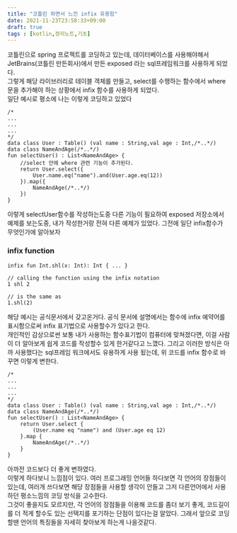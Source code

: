 ```yaml
---
title: "코틀린 하면서 느낀 infix 유용함"
date: 2021-11-23T23:58:33+09:00
draft: true
tags : [kotlin,정리노트,기초]
---
```


코틀린으로 spring 프로젝트를 코딩하고 있는데, 데이터베이스를 사용해야해서 JetBrains(코틀린 만든회사)에서
만든 exposed 라는 sql프레임워크를 사용하게 되었다.  
그렇게 해당 라이브러리로 테이블 객체를 만들고, select를 수행하는 함수에서 where 문을 추가해야 하는 상황에서
infix 함수를 사용하게 되었다.  
일단 예시로 평소에 나는 이렇게 코딩하고 있었다

``` {.kt}
/*
...
...
...
*/
data class User : Table() (val name : String,val age : Int,/*..*/)
data class NameAndAge(/*..*/)
fun selectUser() : List<NameAndAge> {
    //select 안에 where 관련 기능이 추가된다.
    return User.select({
        User.name.eq("name").and(User.age.eq(12))
    }).map({
        NameAndAge(/*..*/)
    })
}
```
이렇게 selectUser함수를 작성하는도중 다른 기능이 필요하여 exposed 저장소에서 예제를 보는도중, 내가 작성한거랑
전혀 다른 예제가 있었다. 그전에 일단 infix함수가 무엇인가에 알아보자
### infix function
``` {.kt}
infix fun Int.shl(x: Int): Int { ... }

// calling the function using the infix notation
1 shl 2

// is the same as
1.shl(2)

```
해당 예시는 공식문서에서 갖고온거다. 공식 문서에 설명에서는 함수에 infix 예약어를 표시함으로써 infix 표기법으로 사용할수가 있다고 한다.  
개인적인 감상으로썬 보통 내가 사용하는 함수표기법이 컴퓨터에 맞쳐졌다면, 이걸 사람이 더 알아보게 쉽게 코드를 작성할수 있게 한거같다고 느꼈다. 
그리고 이러한 방식은 아까 사용했다는 sql프레임 워크에서도 유용하게 사용 됬는데, 위 코드를 infix 함수로 바꾸면 이렇게 변한다.
``` {.kt}
/*
...
...
...
*/
data class User : Table() (val name : String,val age : Int,/*..*/)
data class NameAndAge(/*..*/)
fun selectUser() : List<NameAndAge> {
    return User.select {
        (User.name eq "name") and (User.age eq 12)
    }.map {
        NameAndAge(/*..*/)
    }
}
```
아까전 코드보다 더 좋게 변하였다.  
이렇게 하다보니 느낌점이 있다. 여러 프로그래밍 언어들 하다보면 각 언어의 장점들이 있는데, 여러개 쓰다보면 해당 장점들을 사용할 생각이 안들고 
그저 다른언어에서 사용하던 평소느낌의 코딩 방식을 고수한다.  
그것이 좋을지도 모르지만, 각 언어의 장점들을 이용해 코드를 좀더 보기 좋게, 코드길이를 더 적게 할수도 있는 선택지를 포기하는 단점이 있다는걸 알았다. 
그래서 앞으로 코딩할땐 언어의 특징들을 자세히 찾아보게 하는게 나을것같다.


